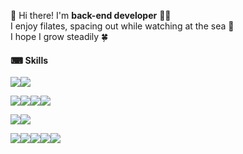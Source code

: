 👋 Hi there! I'm **back-end developer** 👩‍💻
<br>
I enjoy filates, spacing out while watching at the sea 🌊
<br>
I hope I grow steadily 🍀

#### ⌨ Skills

<img src="https://img.shields.io/badge/Python-3776AB?style=flat-square&logo=Python&logoColor=white"><img src="https://img.shields.io/badge/JavaScript-F7DF1E?style=flat-square&logo=JavaScript&logoColor=white">

<img src="https://img.shields.io/badge/PyTorch-EE4C2C?style=flat-square&logo=PyTorch&logoColor=white"><img src="https://img.shields.io/badge/TensorFlow-FF6F00?style=flat-square&logo=TensorFlow&logoColor=white"><img src="https://img.shields.io/badge/Keras-D00000?style=flat-square&logo=Keras&logoColor=white"><img src="https://img.shields.io/badge/ScikitLearn-F7931E?style=flat-square&logo=scikit-learn&logoColor=white">

<img src="https://img.shields.io/badge/MySQL-4479A1?style=flat-square&logo=MySQL&logoColor=white"><img src="https://img.shields.io/badge/Oracle-F80000?style=flat-square&logo=Oracle&logoColor=white">

<img src="https://img.shields.io/badge/RaspberryPi-A22846?style=flat-square&logo=RaspberryPi&logoColor=white"><img src="https://img.shields.io/badge/OpenCV-5C3EE8?style=flat-square&logo=OpenCV&logoColor=white"><img src="https://img.shields.io/badge/Docker-2496ED?style=flat-square&logo=Docker&logoColor=white"><img src="https://img.shields.io/badge/Pandas-150458?style=flat-square&logo=pandas&logoColor=white"><img src="https://img.shields.io/badge/Django-092E20?style=flat-square&logo=Django&logoColor=white">
